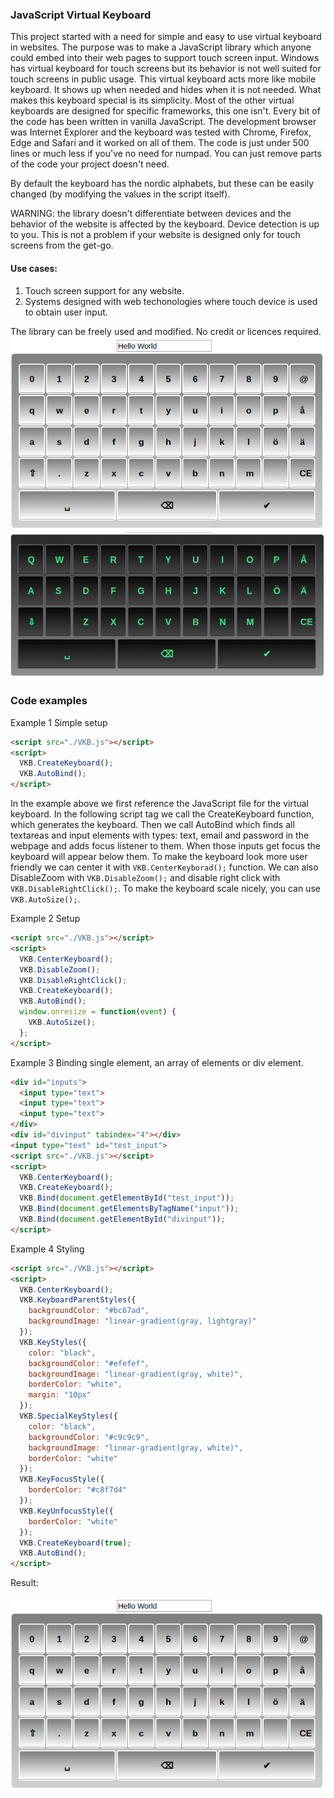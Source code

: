 
### JavaScript Virtual Keyboard
This project started with a need for simple and easy to use virtual keyboard in websites. The purpose was to make a JavaScript library which anyone could embed into their web pages to support touch screen input. Windows has virtual keyboard for touch screens but its behavior is not well suited for touch screens in public usage. This virtual keyboard acts more like mobile keyboard. It shows up when needed and hides when it is not needed. What makes this keyboard special is its simplicity. Most of the other virtual keyboards are designed for specific frameworks, this one isn't. Every bit of the code has been written in vanilla JavaScript. The development browser was Internet Explorer and the keyboard was tested with Chrome, Firefox, Edge and Safari and it worked on all of them. The code is just under 500 lines or much less if you've no need for numpad. You can just remove parts of the code your project doesn't need.

By default the keyboard has the nordic alphabets, but these can be easily changed (by modifying the values in the script itself).

WARNING: the library doesn't differentiate between devices and the behavior of the website is affected by the keyboard. Device detection is up to you. This is not a problem if your website is designed only for touch screens from the get-go.

#### Use cases:

1. Touch screen support for any website.
2. Systems designed with web techonologies where touch device is used to obtain user input.

The library can be freely used and modified. No credit or licences required.
![](https://github.com/Olaw1/vkb/blob/master/kb1.png)
![](https://github.com/Olaw1/vkb/blob/master/kb3.png)

### Code examples

Example 1 Simple setup

~~~html 
<script src="./VKB.js"></script>
<script>
  VKB.CreateKeyboard();
  VKB.AutoBind();
</script>
~~~

In the example above we first reference the JavaScript file for the virtual keyboard. In the following script tag we call the CreateKeyboard function, which generates the keyboard. Then we call AutoBind which finds all textareas and input elements with types: text, email and password in the webpage and adds focus listener to them. When those inputs get focus the keyboard will appear below them.
To make the keyboard look more user friendly we can center it with `VKB.CenterKeyborad();` function. We can also DisableZoom with `VKB.DisableZoom();` and disable right click with `VKB.DisableRightClick();`. To make the keyboard scale nicely, you can use `VKB.AutoSize();`.

Example 2 Setup

~~~html
<script src="./VKB.js"></script>
<script>
  VKB.CenterKeyboard();
  VKB.DisableZoom();
  VKB.DisableRightClick();
  VKB.CreateKeyboard();
  VKB.AutoBind();
  window.onresize = function(event) {
    VKB.AutoSize();
  };
</script>
~~~

Example 3 Binding single element, an array of elements or div element.


~~~html
<div id="inputs">
  <input type="text">
  <input type="text">
  <input type="text">
</div>
<div id="divinput" tabindex="4"></div>
<input type="text" id="test_input">
<script src="./VKB.js"></script>
<script>
  VKB.CenterKeyboard();
  VKB.CreateKeyboard();
  VKB.Bind(document.getElementById("test_input"));
  VKB.Bind(document.getElementsByTagName("input"));
  VKB.Bind(document.getElementById("divinput"));
</script>
~~~


Example 4 Styling

~~~html
<script src="./VKB.js"></script>
<script>
  VKB.CenterKeyboard();
  VKB.KeyboardParentStyles({
	backgroundColor: "#bc67ad",
	backgroundImage: "linear-gradient(gray, lightgray)"
  });
  VKB.KeyStyles({
	color: "black",
	backgroundColor: "#efefef",
	backgroundImage: "linear-gradient(gray, white)",
	borderColor: "white",
	margin: "10px"
  });
  VKB.SpecialKeyStyles({
	color: "black",
	backgroundColor: "#c9c9c9",
	backgroundImage: "linear-gradient(gray, white)",
	borderColor: "white"
  });
  VKB.KeyFocusStyle({
	borderColor: "#c8f7d4"
  });
  VKB.KeyUnfocusStyle({
	borderColor: "white"
  });
  VKB.CreateKeyboard(true);
  VKB.AutoBind();
</script>
~~~

Result:

![](https://github.com/Olaw1/vkb/blob/master/kb1.png)
